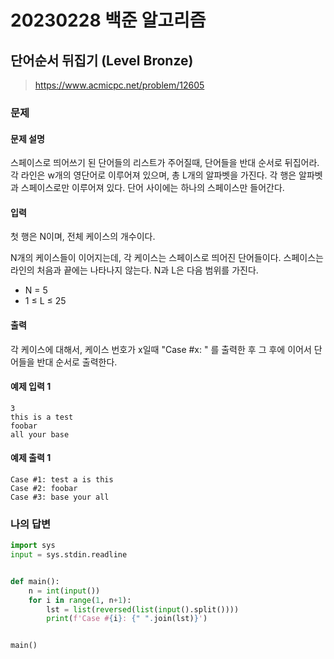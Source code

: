 # 20230228 백준 알고리즘

## 단어순서 뒤집기 (Level Bronze)
> https://www.acmicpc.net/problem/12605

### 문제
#### 문제 설명
스페이스로 띄어쓰기 된 단어들의 리스트가 주어질때, 단어들을 반대 순서로 뒤집어라. 각 라인은 w개의 영단어로 이루어져 있으며, 총 L개의 알파벳을 가진다. 각 행은 알파벳과 스페이스로만 이루어져 있다. 단어 사이에는 하나의 스페이스만 들어간다.

#### 입력
첫 행은 N이며, 전체 케이스의 개수이다.

N개의 케이스들이 이어지는데, 각 케이스는 스페이스로 띄어진 단어들이다. 스페이스는 라인의 처음과 끝에는 나타나지 않는다. N과 L은 다음 범위를 가진다.

- N = 5
- 1 ≤ L ≤ 25

#### 출력
각 케이스에 대해서, 케이스 번호가 x일때  "Case #x: " 를 출력한 후 그 후에 이어서 단어들을 반대 순서로 출력한다.

#### 예제 입력 1
```
3
this is a test
foobar
all your base
```

#### 예제 출력 1
```
Case #1: test a is this
Case #2: foobar
Case #3: base your all
```

### 나의 답변
```python
import sys
input = sys.stdin.readline


def main():
    n = int(input())
    for i in range(1, n+1):
        lst = list(reversed(list(input().split())))
        print(f'Case #{i}: {" ".join(lst)}')


main()
```